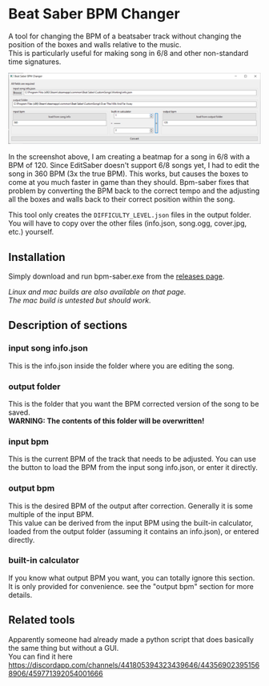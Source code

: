 # Beat Saber BPM Changer

A tool for changing the BPM of a beatsaber track without changing the position of the boxes and walls relative to the music.  
This is particularly useful for making song in 6/8 and other non-standard time signatures.

![screenshot](./screenshot.png)

In the screenshot above, I am creating a beatmap for a song in 6/8 with a BPM of 120. Since EditSaber doesn't support 6/8 songs yet, I had to edit the song in 360 BPM (3x the true BPM). This works, but causes the boxes to come at you much faster in game than they should. Bpm-saber fixes that problem by converting the BPM back to the correct tempo and the adjusting all the boxes and walls back to their correct position within the song.

This tool only creates the `DIFFICULTY_LEVEL.json` files in the output folder. You will have to copy over the other files (info.json, song.ogg, cover.jpg, etc.) yourself.

## Installation
Simply download and run bpm-saber.exe from the [releases page](https://github.com/zevdg/bpm-saber/releases).  

_Linux and mac builds are also available on that page.  
The mac build is untested but should work._

## Description of sections

### input song info.json

This is the info.json inside the folder where you are editing the song.

### output folder

This is the folder that you want the BPM corrected version of the song to be saved.  
**WARNING: The contents of this folder will be overwritten!**

### input bpm

This is the current BPM of the track that needs to be adjusted. You can use the button to load the BPM from the input song info.json, or enter it directly.

### output bpm

This is the desired BPM of the output after correction. Generally it is some multiple of the input BPM.  
This value can be derived from the input BPM using the built-in calculator, loaded from the output folder (assuming it contains an info.json), or entered directly.

### built-in calculator

If you know what output BPM you want, you can totally ignore this section. It is only provided for convenience. see the "output bpm" section for more details.

## Related tools

Apparently someone had already made a python script that does basically the same thing but without a GUI.  
You can find it here https://discordapp.com/channels/441805394323439646/443569023951568906/459771392054001666
